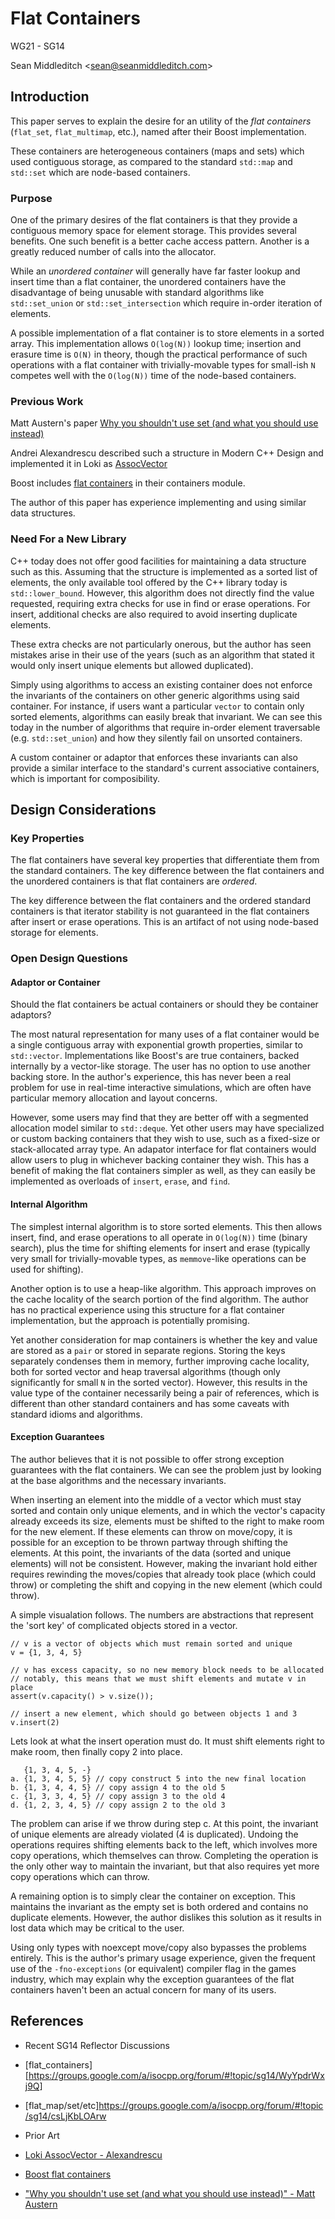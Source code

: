 # Flat Containers

WG21 - SG14

Sean Middleditch <<sean@seanmiddleditch.com>>

## Introduction

This paper serves to explain the desire for an utility of the _flat containers_ (`flat_set`, `flat_multimap`, etc.), named after their Boost implementation.

These containers are heterogeneous containers (maps and sets) which used contiguous storage, as compared to the standard `std::map` and `std::set` which are node-based containers.

### Purpose

One of the primary desires of the flat containers is that they provide a contiguous memory space for element storage. This provides several benefits. One such benefit is a better cache access pattern. Another is a greatly reduced number of calls into the allocator.

While an _unordered container_ will generally have far faster lookup and insert time than a flat container, the unordered containers have the disadvantage of being unusable with standard algorithms like `std::set_union` or `std::set_intersection` which require in-order iteration of elements.

A possible implementation of a flat container is to store elements in a sorted array. This implementation allows `O(log(N))` lookup time; insertion and erasure time is `O(N)` in theory, though the practical performance of such operations with a flat container with trivially-movable types for small-ish `N` competes well with the `O(log(N))` time of the node-based containers.

### Previous Work

Matt Austern's paper [Why you shouldn't use set (and what you should use instead)](http://lafstern.org/matt/col1.pdf)

Andrei Alexandrescu described such a structure in Modern C++ Design and implemented it in Loki as [AssocVector](http://loki-lib.sourceforge.net/html/a00645.html)

Boost includes [flat containers](http://www.boost.org/doc/libs/1_58_0/doc/html/container/non_standard_containers.html#container.non_standard_containers.flat_xxx) in their containers module.

The author of this paper has experience implementing and using similar data structures.

### Need For a New Library

C++ today does not offer good facilities for maintaining a data structure such as this. Assuming that the structure is implemented as a sorted list of elements, the only available tool offered by the C++ library today is `std::lower_bound`. However, this algorithm does not directly find the value requested, requiring extra checks for use in find or erase operations. For insert, additional checks are also required to avoid inserting duplicate elements.

These extra checks are not particularly onerous, but the author has seen mistakes arise in their use of the years (such as an algorithm that stated it would only insert unique elements but allowed duplicated).

Simply using algorithms to access an existing container does not enforce the invariants of the containers on other generic algorithms using said container. For instance, if users want a particular `vector` to contain only sorted elements, algorithms can easily break that invariant. We can see this today in the number of algorithms that require in-order element traversable (e.g. `std::set_union`) and how they silently fail on unsorted containers.

A custom container or adaptor that enforces these invariants can also provide a similar interface to the standard's current associative containers, which is important for composibility.

## Design Considerations

### Key Properties

The flat containers have several key properties that differentiate them from the standard containers. The key difference between the flat containers and the unordered containers is that flat containers are _ordered_.

The key difference between the flat containers and the ordered standard containers is that iterator stability is not guaranteed in the flat containers after insert or erase operations. This is an artifact of not using node-based storage for elements.

### Open Design Questions

#### Adaptor or Container

Should the flat containers be actual containers or should they be container adaptors?

The most natural representation for many uses of a flat container would be a single contiguous array with exponential growth properties, similar to `std::vector`. Implementations like Boost's are true containers, backed internally by a vector-like storage. The user has no option to use another backing store. In the author's experience, this has never been a real problem for use in real-time interactive simulations, which are often have particular memory allocation and layout concerns.

However, some users may find that they are better off with a segmented allocation model similar to `std::deque`. Yet other users may have specialized or custom backing containers that they wish to use, such as a fixed-size or stack-allocated array type. An adapator interface for flat containers would allow users to plug in whichever backing container they wish. This has a benefit of making the flat containers simpler as well, as they can easily be implemented as overloads of `insert`, `erase`, and `find`.

#### Internal Algorithm

The simplest internal algorithm is to store sorted elements. This then allows insert, find, and erase operations to all operate in `O(log(N))` time (binary search), plus the time for shifting elements for insert and erase (typically very small for trivially-movable types, as `memmove`-like operations can be used for shifting).

Another option is to use a heap-like algorithm. This approach improves on the cache locality of the search portion of the find algorithm. The author has no practical experience using this structure for a flat container implementation, but the approach is potentially promising.

Yet another consideration for map containers is whether the key and value are stored as a `pair` or stored in separate regions. Storing the keys separately condenses them in memory, further improving cache locality, both for sorted vector and heap traversal algorithms (though only significantly for small `N` in the sorted vector). However, this results in the value type of the container necessarily being a pair of references, which is different than other standard containers and has some caveats with standard idioms and algorithms.


#### Exception Guarantees

The author believes that it is not possible to offer strong exception guarantees with the flat containers. We can see the problem just by looking at the base algorithms and the necessary invariants.

When inserting an element into the middle of a vector which must stay sorted and contain only unique elements, and in which the vector's capacity already exceeds its size, elements must be shifted to the right to make room for the new element. If these elements can throw on move/copy, it is possible for an exception to be thrown partway through shifting the elements. At this point, the invariants of the data (sorted and unique elements) will not be consistent. However, making the invariant hold either requires rewinding the moves/copies that already took place (which could throw) or completing the shift and copying in the new element (which could throw).

A simple visualation follows. The numbers are abstractions that represent the 'sort key' of complicated objects stored in a vector.

    // v is a vector of objects which must remain sorted and unique
    v = {1, 3, 4, 5}
   
    // v has excess capacity, so no new memory block needs to be allocated
    // notably, this means that we must shift elements and mutate v in place
    assert(v.capacity() > v.size());
   
    // insert a new element, which should go between objects 1 and 3
    v.insert(2)
   
Lets look at what the insert operation must do. It must shift elements right to make room, then finally copy 2 into place.

       {1, 3, 4, 5, -}
    a. {1, 3, 4, 5, 5} // copy construct 5 into the new final location
    b. {1, 3, 4, 4, 5} // copy assign 4 to the old 5
    c. {1, 3, 3, 4, 5} // copy assign 3 to the old 4
    d. {1, 2, 3, 4, 5} // copy assign 2 to the old 3
    
The problem can arise if we throw during step c. At this point, the invariant of unique elements are already violated (4 is duplicated). Undoing the operations requires shifting elements back to the left, which involves more copy operations, which themselves can throw. Completing the operation is the only other way to maintain the invariant, but that also requires yet more copy operations which can throw.

A remaining option is to simply clear the container on exception. This maintains the invariant as the empty set is both ordered and contains no duplicate elements. However, the author dislikes this solution as it results in lost data which may be critical to the user.

Using only types with noexcept move/copy also bypasses the problems entirely. This is the author's primary usage experience, given the frequent use of the `-fno-exceptions` (or equivalent) compiler flag in the games industry, which may explain why the exception guarantees of the flat containers haven't been an actual concern for many of its users.

## References

- Recent SG14 Reflector Discussions

 - [flat_containers][https://groups.google.com/a/isocpp.org/forum/#!topic/sg14/WyYpdrWxj9Q]
 - [flat_map/set/etc]https://groups.google.com/a/isocpp.org/forum/#!topic/sg14/csLjKbLOArw

- Prior Art

 - [Loki AssocVector - Alexandrescu](http://loki-lib.sourceforge.net/html/a00645.html)
 - [Boost flat containers](http://www.boost.org/doc/libs/1_58_0/doc/html/container/non_standard_containers.html#container.non_standard_containers.flat_xxx)
 - ["Why you shouldn't use set (and what you should use instead)" - Matt Austern](http://lafstern.org/matt/col1.pdf)

